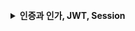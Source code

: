 

<br/>

<details>
<summary><strong>인증과 인가, JWT, Session</strong></summary>

### 인증과 인가 

#### 1. 인증(Authentication)
- 인증은 사용자가 누구인지 **확인하는 과정**이다.
- 예시: 사용자명과 비밀번호를 입력해 서버에 신원을 증명한다.
- 세션과 JWT 모두 처음에 인증 과정을 거친 후, 세션 ID나 JWT를 발급받게 된다.

#### 2. 인가(Authorization)
- 인가는 인증된 사용자가 특정 리소스나 행동을 할 **권한이 있는지 확인하는 과정**이다.
- 예시: 인증된 사용자가 관리 페이지에 접근할 수 있는지 확인한다.

<br/>

### 세션 기반 인증과 인가

#### 1. 세션(Session)
- 세션은 **서버에 사용자의 상태(state)를 저장**하는 방식이다.
- 인증에 성공하면 서버는 **세션 ID**를 클라이언트에게 발급한다.
- 클라이언트는 **세션 ID**를 쿠키에 저장하고, 요청마다 서버에 세션 ID를 전송한다.
- 서버는 세션 ID를 통해 **서버에 저장된 세션 데이터(권한 정보)**를 찾아 인가를 처리한다.

##### 세션 방식의 특징
- **보안성**: 중요한 정보는 서버에 저장되므로 클라이언트에서 유출될 위험이 적다.
- **서버 부하**: 많은 세션을 관리해야 하므로 서버 리소스 사용량이 증가할 수 있다.
- **확장성 문제**: 서버가 여러 대일 경우, 세션 동기화가 필요하다.

<br/>

### JWT 기반 인증과 인가

#### 1. JWT(Json Web Token)
- JWT는 **사용자의 상태를 클라이언트가 직접 관리**하는 방식이다.
- 인증에 성공하면 서버는 사용자 정보를 포함한 **JWT**를 클라이언트에게 발급한다.
- 클라이언트는 JWT를 저장(예: 로컬 스토리지, 쿠키)하고, 요청마다 서버에 JWT를 전송한다.
- 서버는 JWT를 **검증**하여, 토큰에 포함된 정보로 인가를 처리한다.

##### JWT 방식의 특징
- **스테이트리스(stateless)**: 서버에 세션 정보를 저장하지 않으므로, 서버 부담이 적다.
- **확장성**: 여러 서버에서도 쉽게 검증할 수 있어 확장성이 뛰어나다.
- **보안 문제**: JWT는 클라이언트에 저장되기 때문에 탈취되면 무효화할 수 없으며, 만료 시간 설정 및 리프레시 토큰과 같은 추가적인 보안 조치가 필요하다.

<br/>

### 세션과 JWT 비교 

| 구분      | 세션(Session)                              | JWT(Json Web Token)                        |
| --------- | ------------------------------------------ | ------------------------------------------ |
| 상태 관리 | 서버에 저장                                | 클라이언트가 직접 보유                     |
| 확장성    | 서버 확장 시 세션 동기화 필요               | 서버 확장에 유리                          |
| 보안성    | 서버에 중요한 정보가 저장되어 상대적으로 안전 | 클라이언트에 저장되므로 탈취 시 위험 있음  |
| 서버 부담 | 서버에 세션 저장으로 인한 부하 발생        | 스테이트리스 방식으로 서버 부담 적음       |
| 만료      | 서버에서 세션을 무효화할 수 있음           | JWT는 발급 후 만료 시간까지 유효           |

<br/>

### 언제 세션과 JWT를 선택할까?

- **세션을 선택할 때**: 보안이 최우선인 서비스 (예: 금융 서비스)에서 사용하거나, 소규모 서비스에서 사용자가 많지 않은 경우.
- **JWT를 선택할 때**: 확장성과 성능이 중요한 대규모 서비스, 특히 모바일 앱이나 SPA 같은 RESTful API를 사용하는 환경에서 적합하다.

</details>
